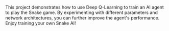This project demonstrates how to use Deep Q-Learning to train an AI agent to play the Snake game. By experimenting with different parameters and network architectures, you can further improve the agent's performance. Enjoy training your own Snake AI!
